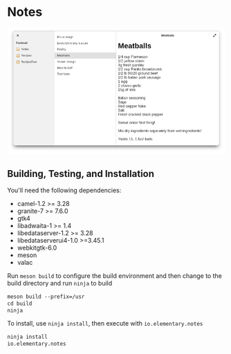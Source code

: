 # Notes
![Mail Screenshot](data/screenshot.png?raw=true)

## Building, Testing, and Installation

You'll need the following dependencies:
* camel-1.2 >= 3.28
* granite-7 >= 7.6.0
* gtk4
* libadwaita-1 >= 1.4
* libedataserver-1.2 >= 3.28
* libedataserverui4-1.0 >=3.45.1
* webkitgtk-6.0
* meson
* valac

Run `meson build` to configure the build environment and then change to the build directory and run `ninja` to build

    meson build --prefix=/usr
    cd build
    ninja

To install, use `ninja install`, then execute with `io.elementary.notes`

    ninja install
    io.elementary.notes
